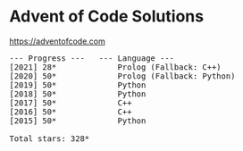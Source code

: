 # Advent of Code Solutions

https://adventofcode.com

<pre>
--- Progress ---   --- Language ---
[2021] 28*             Prolog (Fallback: C++)
[2020] 50*             Prolog (Fallback: Python)
[2019] 50*             Python
[2018] 50*             Python
[2017] 50*             C++
[2016] 50*             C++
[2015] 50*             Python

Total stars: 328*
</pre>
